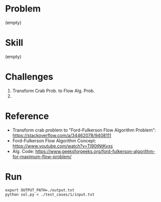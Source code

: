 
# Problem
(empty)

# Skill
(empty)

# Challenges
1. Transform Crab Prob. to Flow Alg. Prob.
2. 

# Reference
- Transform crab problem to "Ford-Fulkerson Flow Algorithm Problem": https://stackoverflow.com/a/34462078/9408111
- Ford-Fulkerson Flow Algorithm Concept: https://www.youtube.com/watch?v=Tl90tNtKvxs
- Alg. Code: https://www.geeksforgeeks.org/ford-fulkerson-algorithm-for-maximum-flow-problem/


# Run
```
export OUTPUT_PATH=./output.txt
python sol.py < ./test_cases/1/input.txt
```